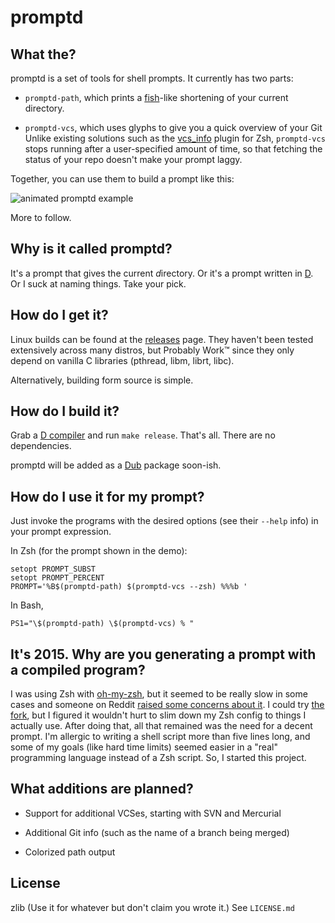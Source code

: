 # promptd

## What the?

promptd is a set of tools for shell prompts.
It currently has two parts:

- `promptd-path`, which prints a [fish](http://fishshell.com/)-like shortening
  of your current directory.

- `promptd-vcs`, which uses glyphs to give you a quick overview of your Git
  Unlike existing solutions such as the
  [vcs_info](http://zsh.sourceforge.net/Doc/Release/User-Contributions.html#Gathering-information-from-version-control-systems)
  plugin for Zsh, `promptd-vcs` stops running after a user-specified amount of
  time, so that fetching the status of your repo doesn't make your prompt laggy.

Together, you can use them to build a prompt like this:

![animated promptd example](http://i.imgur.com/2xhoIus.gif)

More to follow.

## Why is it called promptd?

It's a prompt that gives the current <em>d</em>irectory.
Or it's a prompt written in [D](http://dlang.org).
Or I suck at naming things.
Take your pick.

## How do I get it?

Linux builds can be found at the
[releases](https://github.com/mrkline/promptd/releases) page.
They haven't been tested extensively across many distros,
but Probably Work™ since they only depend on vanilla C libraries
(pthread, libm, librt, libc).

Alternatively, building form source is simple.

## How do I build it?

Grab a [D compiler](http://dlang.org/download.html) and run `make release`.
That's all.
There are no dependencies.

promptd will be added as a [Dub](http://code.dlang.org) package soon-ish.

## How do I use it for my prompt?

Just invoke the programs with the desired options (see their `--help` info)
in your prompt expression.

In Zsh (for the prompt shown in the demo):

```shell
setopt PROMPT_SUBST
setopt PROMPT_PERCENT
PROMPT='%B$(promptd-path) $(promptd-vcs --zsh) %%%b '
```

In Bash,

```shell
PS1="\$(promptd-path) \$(promptd-vcs) % "
```

## It's 2015. Why are you generating a prompt with a compiled program?

I was using Zsh with [oh-my-zsh](https://github.com/robbyrussell/oh-my-zsh),
but it seemed to be really slow in some cases and someone on Reddit
[raised some concerns about it](http://www.reddit.com/r/programming/comments/pvbfp/zsh_a_bash_alternative_thats_easily_customizable/c3smc2d).
I could try [the fork](https://github.com/sorin-ionescu/prezto),
but I figured it wouldn't hurt to slim down my Zsh config
to things I actually use.
After doing that, all that remained was the need for a decent prompt.
I'm allergic to writing a shell script more than five lines long, 
and some of my goals (like hard time limits)
seemed easier in a "real" programming language instead of a Zsh script.
So, I started this project.

## What additions are planned?

- Support for additional VCSes, starting with SVN and Mercurial

- Additional Git info (such as the name of a branch being merged)

- Colorized path output

## License

zlib (Use it for whatever but don't claim you wrote it.)
See `LICENSE.md`
